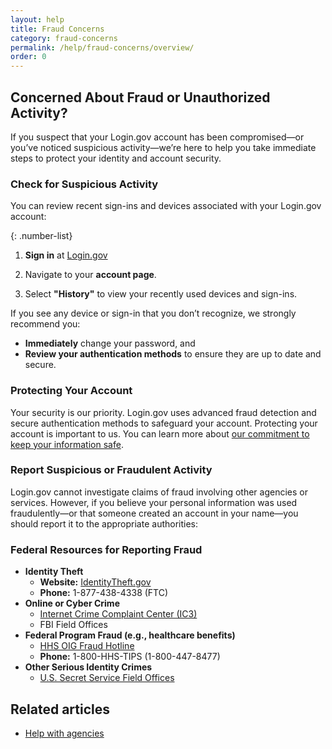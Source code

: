 ```yaml
---
layout: help
title: Fraud Concerns
category: fraud-concerns
permalink: /help/fraud-concerns/overview/
order: 0
---
```


## Concerned About Fraud or Unauthorized Activity?

If you suspect that your Login.gov account has been compromised—or you’ve noticed suspicious activity—we’re here to help you take immediate steps to protect your identity and account security.

### Check for Suspicious Activity

You can review recent sign-ins and devices associated with your Login.gov account:

{: .number-list}

1. **Sign in** at [Login.gov](https://secure.login.gov/)

2. Navigate to your **account page**.

3. Select **"History"** to view your recently used devices and sign-ins.

If you see any device or sign-in that you don’t recognize, we strongly recommend you:

   * **Immediately** change your password, and
   * **Review your authentication methods** to ensure they are up to date and secure.

### Protecting Your Account

Your security is our priority. Login.gov uses advanced fraud detection and secure authentication methods to safeguard your account. Protecting your account is important to us. You can learn more about [our commitment to keep your information safe](https://login.gov/policy/).

### Report Suspicious or Fraudulent Activity

Login.gov cannot investigate claims of fraud involving other agencies or services. However, if you believe your personal information was used fraudulently—or that someone created an account in your name—you should report it to the appropriate authorities:

### Federal Resources for Reporting Fraud
   * **Identity Theft**
      * **Website:** [IdentityTheft.gov](https://IdentityTheft.gov)
      * **Phone:** 1-877-438-4338 (FTC)
   * **Online or Cyber Crime**
      * [Internet Crime Complaint Center (IC3)](https://www.ic3.gov/)
      * FBI Field Offices
   * **Federal Program Fraud (e.g., healthcare benefits)**
      * [HHS OIG Fraud Hotline](https://oig.hhs.gov/fraud/report-fraud/)
      * **Phone:** 1-800-HHS-TIPS (1-800-447-8477)
   * **Other Serious Identity Crimes**
      * [U.S. Secret Service Field Offices](https://www.secretservice.gov/contact/field-offices/)


## Related articles

* [Help with agencies](/help/specific-agencies/overview/)

